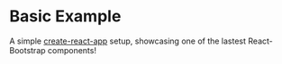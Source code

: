 # Basic Example

A simple [create-react-app](CRA-README.md) setup, showcasing one of the lastest React-Bootstrap components!